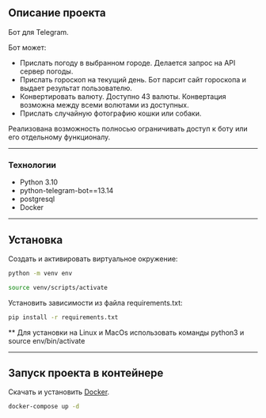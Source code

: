 ## Описание проекта

Бот для Telegram.

Бот может:
- Прислать погоду в выбранном городе. Делается запрос на API сервер погоды.
- Прислать гороскоп на текущий день. Бот парсит сайт гороскопа и выдает результат пользователю.
- Конвертировать валюту. Доступно 43 валюты. Конвертация возможна между всеми волютами из доступных.
- Прислать случайную фотографию кошки или собаки.

Реализована возможность полносью ограничивать доступ к боту или его отдельному функционалу.
___

### Технологии

- Python 3.10
- python-telegram-bot==13.14
- postgresql
- Docker
___

## Установка

Cоздать и активировать виртуальное окружение:
```sh
python -m venv env

source venv/scripts/activate
```

Установить зависимости из файла requirements.txt:
```sh
pip install -r requirements.txt
```

** Для установки на Linux и MacOs использовать команды python3 и source env/bin/activate
___

## Запуск проекта в контейнере

Скачать и установить [Docker](https://www.docker.com/).
```sh
docker-compose up -d
```
